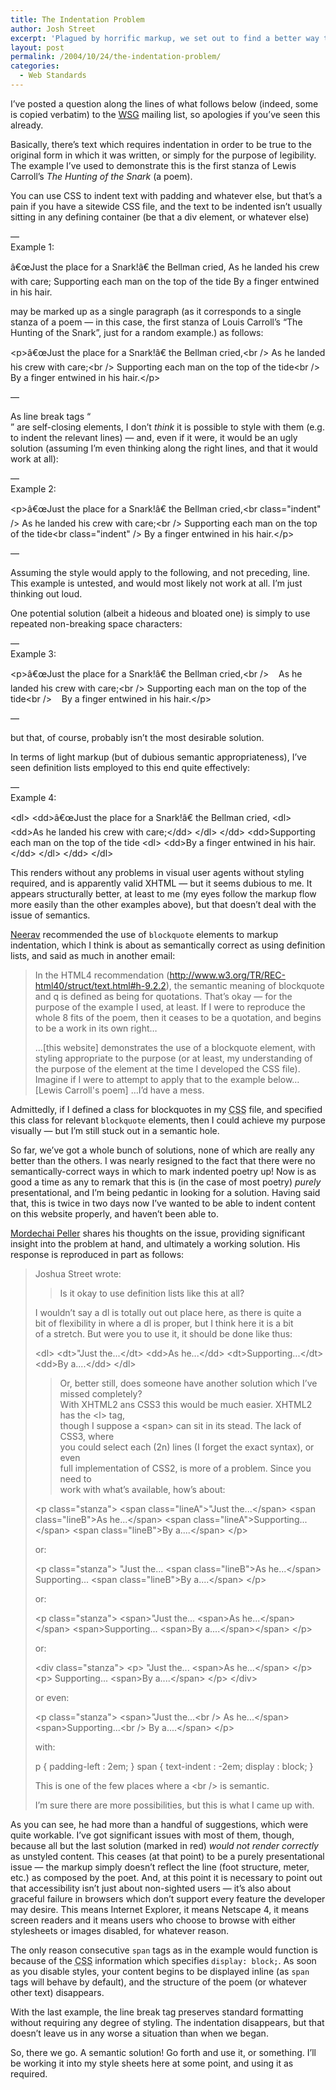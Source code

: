 ```yaml
---
title: The Indentation Problem
author: Josh Street
excerpt: 'Plagued by horrific markup, we set out to find a better way to format poetry, and anything else that needs indentation of one kind or another.  An answer is found, but the Snark is still not captured...'
layout: post
permalink: /2004/10/24/the-indentation-problem/
categories:
  - Web Standards
---
```

I&#8217;ve posted a question along the lines of what follows below (indeed, some is copied verbatim) to the [WSG][1] mailing list, so apologies if you&#8217;ve seen this already.<!--more-->

Basically, there&#8217;s text which requires indentation in order to be true to the original form in which it was written, or simply for the purpose of legibility. The example I&#8217;ve used to demonstrate this is the first stanza of Lewis Carroll&#8217;s *The Hunting of the Snark* (a poem).

You can use CSS to indent text with padding and whatever else, but that&#8217;s a pain if you have a sitewide CSS file, and the text to be indented isn&#8217;t usually sitting in any defining container (be that a div element, or whatever else)

&#8212;  
Example 1:

â€œJust the place for a Snark!â€ the Bellman cried,
        As he landed his crew with care;
Supporting each man on the top of the tide
        By a finger entwined in his hair.

may be marked up as a single paragraph (as it corresponds to a single stanza of a poem &#8212; in this case, the first stanza of Louis Carroll&#8217;s &#8220;The Hunting of the Snark&#8221;, just for a random example.) as follows:

&lt;p&gt;â€œJust the place for a Snark!â€ the Bellman cried,&lt;br /&gt;
        As he landed his crew with care;&lt;br /&gt;
Supporting each man on the top of the tide&lt;br /&gt;
        By a finger entwined in his hair.&lt;/p&gt;

&#8212;

As line break tags &#8220;<br />&#8221; are self-closing elements, I don&#8217;t *think* it is possible to style with them (e.g. to indent the relevant lines) &#8212; and, even if it were, it would be an ugly solution (assuming I&#8217;m even thinking along the right lines, and that it would work at all):

&#8212;  
Example 2:

&lt;p&gt;â€œJust the place for a Snark!â€ the Bellman cried,&lt;br class="indent" /&gt;
        As he landed his crew with care;&lt;br /&gt;
Supporting each man on the top of the tide&lt;br class="indent" /&gt;
        By a finger entwined in his hair.&lt;/p&gt;

&#8212;

Assuming the style would apply to the following, and not preceding, line. This example is untested, and would most likely not work at all. I&#8217;m just thinking out loud.

One potential solution (albeit a hideous and bloated one) is simply to use repeated non-breaking space characters:

&#8212;  
Example 3:

&lt;p&gt;â€œJust the place for a Snark!â€ the Bellman cried,&lt;br /&gt;
&nbsp;&nbsp;&nbsp;As he landed his crew with care;&lt;br /&gt;
Supporting each man on the top of the tide&lt;br /&gt;
&nbsp;&nbsp;&nbsp;By a finger entwined in his hair.&lt;/p&gt;

&#8212;

but that, of course, probably isn&#8217;t the most desirable solution.

In terms of light markup (but of dubious semantic appropriateness), I&#8217;ve seen definition lists employed to this end quite effectively:

&#8212;  
Example 4:

&lt;dl&gt;
        &lt;dd&gt;â€œJust the place for a Snark!â€ the Bellman cried,
                &lt;dl&gt;
                        &lt;dd>As he landed his crew with care;&lt;/dd&gt;
                &lt;/dl&gt;
        &lt;/dd&gt;
        &lt;dd&gt;Supporting each man on the top of the tide
                &lt;dl&gt;
                        &lt;dd>By a finger entwined in his hair.&lt;/dd&gt;
                &lt;/dl&gt;
        &lt;/dd&gt;
&lt;/dl&gt;

This renders without any problems in visual user agents without styling required, and is apparently valid XHTML &#8212; but it seems dubious to me. It appears structurally better, at least to me (my eyes follow the markup flow more easily than the other examples above), but that doesn&#8217;t deal with the issue of semantics.

[Neerav][2] recommended the use of `blockquote` elements to markup indentation, which I think is about as semantically correct as using definition lists, and said as much in another email:

> In the HTML4 recommendation (<http://www.w3.org/TR/REC-html40/struct/text.html#h-9.2.2>), the semantic meaning of blockquote and q is defined as being for quotations. That&#8217;s okay &#8212; for the purpose of the example I used, at least. If I were to reproduce the whole 8 fits of the poem, then it ceases to be a quotation, and begins to be a work in its own right&#8230;
> 
> &#8230;[this website] demonstrates the use of a blockquote element, with styling appropriate to the purpose (or at least, my understanding of the purpose of the element at the time I developed the CSS file). Imagine if I were to attempt to apply that to the example below&#8230; [Lewis Carroll's poem] &#8230;I&#8217;d have a mess.

Admittedly, if I defined a class for blockquotes in my <acronym title="Cascading Style Sheet">CSS</acronym> file, and specified this class for relevant `blockquote` elements, then I could achieve my purpose visually &#8212; but I&#8217;m still stuck out in a semantic hole.

So far, we&#8217;ve got a whole bunch of solutions, none of which are really any better than the others. I was nearly resigned to the fact that there were no semantically-correct ways in which to mark indented poetry up! Now is as good a time as any to remark that this is (in the case of most poetry) *purely* presentational, and I&#8217;m being pedantic in looking for a solution. Having said that, this is twice in two days now I&#8217;ve wanted to be able to indent content on this website properly, and haven&#8217;t been able to.

[Mordechai Peller][3] shares his thoughts on the issue, providing significant insight into the problem at hand, and ultimately a working solution. His response is reproduced in part as follows:

> Joshua Street wrote:  
> >Is it okay to use definition lists like this at all?
> 
> I wouldn&#8217;t say a dl is totally out out place here, as there is quite a  
> bit of flexibility in where a dl is proper, but I think here it is a bit  
> of a stretch. But were you to use it, it should be done like thus:
> 
> &lt;dl&gt;
    &lt;dt&gt;"Just the...&lt;/dt&gt;
    &lt;dd&gt;As he...&lt;/dd&gt;
    &lt;dt&gt;Supporting...&lt;/dt&gt;
    &lt;dd&gt;By a....&lt;/dd&gt;
&lt;/dl&gt;
> 
> >Or, better still, does someone have another solution which I&#8217;ve missed completely?  
> With XHTML2 ans CSS3 this would be much easier. XHTML2 has the &lt;l&gt; tag,  
> though I suppose a &lt;span&gt; can sit in its stead. The lack of CSS3, where  
> you could select each (2n) lines (I forget the exact syntax), or even  
> full implementation of CSS2, is more of a problem. Since you need to  
> work with what&#8217;s available, how&#8217;s about:
> 
> &lt;p class="stanza"&gt;
    &lt;span class="lineA"&gt;"Just the...&lt;/span&gt;
    &lt;span class="lineB"&gt;As he...&lt;/span&gt;
    &lt;span class="lineA"&gt;Supporting...&lt;/span&gt;
    &lt;span class="lineB"&gt;By a....&lt;/span&gt;
&lt;/p&gt;
> 
> or:
> 
> &lt;p class="stanza"&gt;
    "Just the...
    &lt;span class="lineB"&gt;As he...&lt;/span&gt;
    Supporting...
    &lt;span class="lineB"&gt;By a....&lt;/span&gt;
&lt;/p&gt;
> 
> or:
> 
> &lt;p class="stanza"&gt;
    &lt;span&gt;"Just the...
    &lt;span&gt;As he...&lt;/span&gt;&lt;/span&gt;
    &lt;span&gt;Supporting...
    &lt;span&gt;By a....&lt;/span&gt;&lt;/span&gt;
&lt;/p&gt;
> 
> or:
> 
> &lt;div class="stanza"&gt;
    &lt;p&gt;
        "Just the...
        &lt;span&gt;As he...&lt;/span&gt;
    &lt;/p&gt;
    &lt;p&gt;
        Supporting...
        &lt;span&gt;By a....&lt;/span&gt;
    &lt;/p&gt;
&lt;/div&gt;
> 
> or even:
> 
> &lt;p class="stanza"&gt;
    &lt;span&gt;"Just the...&lt;br /&gt;
    As he...&lt;/span&gt;
    &lt;span&gt;Supporting...&lt;br /&gt;
    By a....&lt;/span&gt;
&lt;/p&gt;
> 
> with:
> 
> p {
   padding-left : 2em;
}
span {
   text-indent : -2em;
   display : block;
}
> 
> This is one of the few places where a &lt;br /&gt; is semantic.
> 
> I&#8217;m sure there are more possibilities, but this is what I came up with.

As you can see, he had more than a handful of suggestions, which were quite workable. I&#8217;ve got significant issues with most of them, though, because all but the last solution (marked in red) *would not render correctly* as unstyled content. This ceases (at that point) to be a purely presentational issue &#8212; the markup simply doesn&#8217;t reflect the line (foot structure, meter, etc.) as composed by the poet. And, at this point it is necessary to point out that accessibility isn&#8217;t just about non-sighted users &#8212; it&#8217;s also about graceful failure in browsers which don&#8217;t support every feature the developer may desire. This means Internet Explorer, it means Netscape 4, it means screen readers and it means users who choose to browse with either stylesheets or images disabled, for whatever reason.

The only reason consecutive `span` tags as in the example would function is because of the <acronym title="Cascading Style Sheet">CSS</acronym> information which specifies `display: block;`. As soon as you disable styles, your content begins to be displayed inline (as `span` tags will behave by default), and the structure of the poem (or whatever other text) disappears.

With the last example, the line break tag preserves standard formatting without requiring any degree of styling. The indentation disappears, but that doesn&#8217;t leave us in any worse a situation than when we began.

So, there we go. A semantic solution! Go forth and use it, or something. I&#8217;ll be working it into my style sheets here at some point, and using it as required.

 [1]: http://webstandardsgroup.org/
 [2]: http://www.bhatt.id.au/blog/
 [3]: http://www.pellerweb.com/